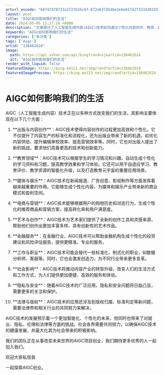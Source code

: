 ```yaml
---
arturl_encode: "68747470733a2f2f626c6f:672e6373646e2e6e65742f323430315f38343136303137322f:61727469636c652f64657461696c732f313338343632363234"
layout: post
title: "AIGC如何影响我们的生活"
date: 2024-05-05 11:27:20 +0800
description: "文章探讨了人工智能生成内容(AIGC)技术如何通过个性化内容创作、教育、媒体娱乐、电商营销、艺术与金"
keywords: "AIGC如何影响我们的生活"
categories: ['未分类']
tags: ['Aigc']
artid: "138462624"
image:
  path: https://api.vvhan.com/api/bing?rand=sj&artid=138462624
  alt: "AIGC如何影响我们的生活"
render_with_liquid: false
featuredImage: https://bing.ee123.net/img/rand?artid=138462624
featuredImagePreview: https://bing.ee123.net/img/rand?artid=138462624
---
```


# AIGC如何影响我们的生活

AIGC（人工智能生成内容）技术正在以多种方式改变我们的生活，其影响主要体现在以下几个方面：

1. \*\*出版与内容创作\*\*：AIGC技术使得内容创作的过程更加高效和个性化。它不仅提升了内容生产的标准化和流程化，还为出版业带来了新的机遇，如优化内容供给、提升编辑审校效率、提高营销效率等。同时，它也对出版人提出了新的挑战，要求他们具备更高的技术和创新能力。

2. \*\*教育领域\*\*：AIGC技术可以根据学生的学习情况和兴趣，自动生成个性化的学习资料和习题，提高教学效果和学习体验。它还可以用于自适应学习、教育评价、教学资源的智能化升级，以及打造教育元宇宙的重要应用场景。

3. \*\*媒体与娱乐\*\*：AIGC技术在新闻报道、广告创意、影视制作等方面发挥着越来越重要的作用。它能够生成个性化内容，为媒体和娱乐产业带来新的商业模式和盈利空间。

4. \*\*电商与营销\*\*：AIGC技术能够根据用户的购物历史和浏览行为，生成个性化的推荐商品和营销方案，提高转化率和用户满意度。

5. \*\*艺术与创作\*\*：AIGC技术为艺术家们提供了全新的创作工具和灵感来源，帮助他们创作出更加丰富多样、具有创新性的艺术作品。

6. \*\*金融服务\*\*：在金融行业，AIGC技术可以帮助金融机构生成个性化的投资建议和风险评估报告，提供更精准、专业的服务。

7. \*\*工作与职业\*\*：AIGC技术可能会替代一些标准化、制式化的职业，如数据分析师、客服等。同时，它也会激发创造力，为不同行业带来更多变革。

8. \*\*社会影响\*\*：AIGC技术将推动内容产业的转型升级，改变人们的生活方式和工作方式，为人们提供更加便捷、高效的服务和体验。

9. \*\*隐私与安全\*\*：随着AIGC技术的广泛应用，隐私和安全问题将日益凸显，需要更多的关注和保护。

10. \*\*法律与版权\*\*：AIGC技术的应用还涉及到版权归属、标准判定等新问题，需要法律界和相关行业的共同努力来解决。

AIGC技术的发展预示着一个更加智能化、个性化的未来，但同时也带来了对就业、隐私、伦理和法律等方面的挑战。社会各界需要共同努力，以确保AIGC技术的健康发展，并最大化其为社会带来的积极影响。

我们的团队正在从事改变未来世界的AIGC项目创业，我们期待更多优秀的人一起加入我们。

欢迎大家私信我

一起探索AIGC创业。